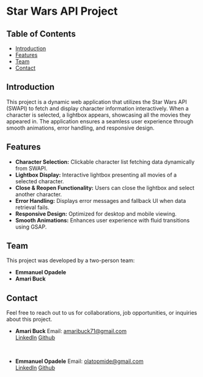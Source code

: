 # **Star Wars API Project**

## **Table of Contents**
- [Introduction](#introduction)
- [Features](#features)
- [Team](#team)
- [Contact](#contact)

## **Introduction**
This project is a dynamic web application that utilizes the Star Wars API (SWAPI) to fetch and display character information interactively. When a character is selected, a lightbox appears, showcasing all the movies they appeared in. The application ensures a seamless user experience through smooth animations, error handling, and responsive design.

## **Features**
- **Character Selection:** Clickable character list fetching data dynamically from SWAPI.
- **Lightbox Display:** Interactive lightbox presenting all movies of a selected character.
- **Close & Reopen Functionality:** Users can close the lightbox and select another character.
- **Error Handling:** Displays error messages and fallback UI when data retrieval fails.
- **Responsive Design:** Optimized for desktop and mobile viewing.
- **Smooth Animations:** Enhances user experience with fluid transitions using GSAP.

## **Team**
This project was developed by a two-person team:
- **Emmanuel Opadele**
- **Amari Buck**

## **Contact**
Feel free to reach out to us for collaborations, job opportunities, or inquiries about this project.

- **Amari Buck**
Email: amaribuck71@gmail.com  
[LinkedIn](www.linkedin.com/in/amari-buck-ba1932323)
[Github](https://github.com/CrytoGod)
<br>

- **Emmanuel Opadele**
Email: olatopmide@gmail.com  
[LinkedIn](www.linkedin.com/in/emmanuel-opadele-85b902289)
[Github](https://github.com/Emmanuel9494)

